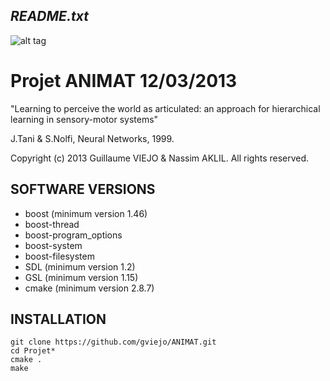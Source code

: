 *README.txt*
------------------------------------------------

![alt tag](https://raw.github.com/gviejo/ANIMAT/master/screen_app.png)

# Projet ANIMAT  12/03/2013
"Learning to perceive the world as articulated: an approach for hierarchical learning in sensory-motor systems"

J.Tani & S.Nolfi, Neural Networks, 1999.

Copyright (c) 2013 Guillaume VIEJO & Nassim AKLIL. All rights reserved.

SOFTWARE VERSIONS
-------------------------------

 * boost (minimum version 1.46)			
 * boost-thread
 * boost-program_options
 * boost-system
 * boost-filesystem
 * SDL (minimum version 1.2)
 * GSL (minimum version 1.15)
 * cmake (minimum version 2.8.7)

	
INSTALLATION 
-------------------------------

	git clone https://github.com/gviejo/ANIMAT.git
	cd Projet*
	cmake .
	make

	

